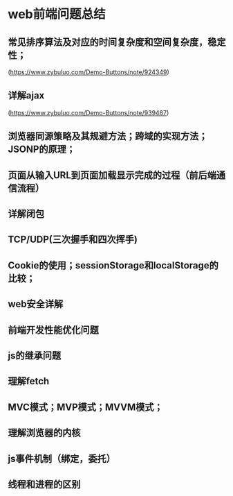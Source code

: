 # web前端问题总结

## 常见排序算法及对应的时间复杂度和空间复杂度，稳定性；
(https://www.zybuluo.com/Demo-Buttons/note/924349)

## 详解ajax
(https://www.zybuluo.com/Demo-Buttons/note/939487)

## 浏览器同源策略及其规避方法；跨域的实现方法；JSONP的原理；

## 页面从输入URL到页面加载显示完成的过程（前后端通信流程）

## 详解闭包

## TCP/UDP(三次握手和四次挥手)

## Cookie的使用；sessionStorage和localStorage的比较；

## web安全详解

## 前端开发性能优化问题

## js的继承问题

## 理解fetch

## MVC模式；MVP模式；MVVM模式；

## 理解浏览器的内核

## js事件机制（绑定，委托）

## 线程和进程的区别
